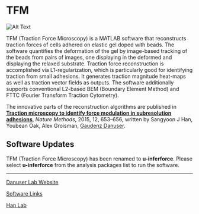 # TFM

![Alt Text](img/TFMThumbnail.jpg?raw=true)

TFM (Traction Force Microscopy) is a MATLAB software that reconstructs traction forces of cells adhered on elastic gel doped with beads. The software quantifies the deformation of the gel by image-based tracking of the beads from pairs of images, one displaying in the deformed and displaying the relaxed substrate. Traction force reconstruction is accomplished via L1-regularization, which is particularly good for identifying traction from small adhesions. It generates traction magnitude heat-maps as well as traction vector fields as outputs. The software additionally supports conventional L2-based BEM (Boundary Element Method) and FTTC (Fourier Transform Traction Cytometry).

The innovative parts of the reconstruction algorithms are published in [**Traction microscopy to identify force modulation in subresolution adhesions**](https://doi.org/10.1038/nmeth.3430), *Nature Methods*, 2015, 12, 653–656, written by Sangyoon J Han, Youbean Oak, Alex Groisman, [Gaudenz Danuser](https://www.danuserlab-utsw.org/).

## Software Updates

TFM (Traction Force Microscopy) has been renamed to **u-inferforce**. Please select **u-inferforce** from the analysis packages list to run the software.

----------------------
[Danuser Lab Website](https://www.danuserlab-utsw.org/)

[Software Links](https://github.com/DanuserLab/)

[Han Lab](https://sites.google.com/mtu.edu/hanlab/)
